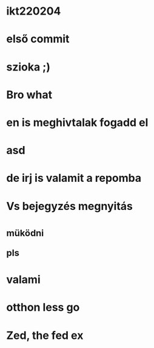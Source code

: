 # ikt220204
# első commit
# szioka ;)
# Bro what
# en is meghivtalak fogadd el
# asd
# de irj is valamit a repomba
# Vs bejegyzés megnyitás
# <small> müködni <p> pls </p> </small>
# valami
# otthon less go
# Zed, the fed ex